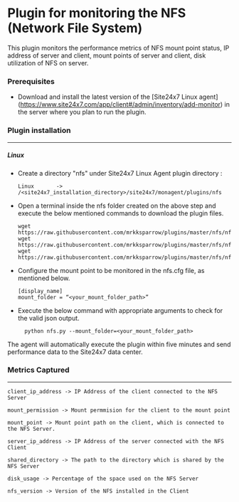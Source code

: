 Plugin for monitoring the NFS (Network File System)
==============================================

This plugin monitors the performance metrics of NFS mount point status, IP address of server and client, mount points of server and client, disk utilization of NFS on server.

### Prerequisites

- Download and install the latest version of the [Site24x7 Linux agent] (https://www.site24x7.com/app/client#/admin/inventory/add-monitor) in the server where you plan to run the plugin. 


### Plugin installation
---
##### Linux 

- Create a directory "nfs" under Site24x7 Linux Agent plugin directory : 

      Linux       ->   /<site24x7_installation_directory>/site24x7/monagent/plugins/nfs

- Open a terminal inside the nfs folder created on the above step and execute the below mentioned commands to download the plugin files.

	  wget https://raw.githubusercontent.com/mrkksparrow/plugins/master/nfs/nfs.py
	  wget https://raw.githubusercontent.com/mrkksparrow/plugins/master/nfs/nfs.cfg
	  wget https://raw.githubusercontent.com/mrkksparrow/plugins/master/nfs/nfs_check.sh
	
- Configure the mount point to be monitored in the nfs.cfg file, as mentioned below.

	  [display_name]
	  mount_folder = “<your_mount_folder_path>”

- Execute the below command with appropriate arguments to check for the valid json output.  

		python nfs.py --mount_folder=<your_mount_folder_path>


The agent will automatically execute the plugin within five minutes and send performance data to the Site24x7 data center.


### Metrics Captured
---
	client_ip_address -> IP Address of the client connected to the NFS Server

	mount_permission -> Mount permmision for the client to the mount point 

	mount_point -> Mount point path on the client, which is connected to the NFS Server.

	server_ip_address -> IP Address of the server connected with the NFS Client

	shared_directory -> The path to the directory which is shared by the NFS Server

	disk_usage -> Percentage of the space used on the NFS Server

	nfs_version -> Version of the NFS installed in the Client
